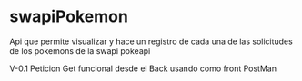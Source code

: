# swapiPokemon

Api que permite visualizar y hace un registro de cada una de las solicitudes de los pokemons de la swapi pokeapi


V-0.1 Peticion Get funcional desde el Back usando como front PostMan
